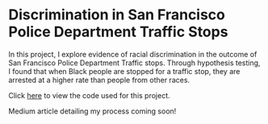 # Discrimination in San Francisco Police Department Traffic Stops

In this project, I explore evidence of racial discrimination in the outcome of San Francisco Police Department Traffic stops. Through hypothesis testing, I found that when Black people are stopped for a traffic stop, they are arrested at a higher rate than people from other races. 

Click [here](https://github.com/ankushbharadwaj/discrimination-in-sfpd-traffic-stops/blob/master/bay%20area%20discrimination.ipynb) to view the code used for this project.

Medium article detailing my process coming soon!

